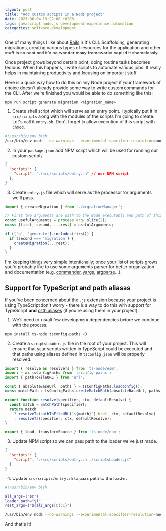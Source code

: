 ```yaml
---
layout: post
title: "Add custom scripts in a Node project"
date: 2023-06-04 19:22:00 +0200
tags: javascript node.js development-experience automation
categories: software-development
---
```


One of many things I like about [Rails](https://rubyonrails.org/) is it's CLI. Scaffolding, generating migrations, creating various types of resources for the application and other stuff is so neat and it's no wonder many frameworks copied it shamelessly. 

Once project grows beyond certain point, doing routine tasks becomes tedious. When this happens, I write scripts to automate various jobs. It really helps in maintaining productivity and focusing on important stuff.

Here is a quick way how to do this on any Node project if your framework of choice doesn't already provide some way to write custom commands for the CLI. After we're finished you would be able to do something like this:

```
npm run script generate migration <migration_name>
```

1. Create shell script which will serve as an entry point. I typically put it in `src/scripts` along with the modules of the scripts I'm going to create. Let's call it `entry.sh`. Don't forget to allow execution of this script with `chmod`.

```sh
#!/usr/bin/env bash
/usr/bin/env node --no-warnings --experimental-specifier-resolution=node ./src/scripts/entry.js "$@"
```

2. In your `package.json` add NPM script which will be used for running our custom scripts.

```json
{
  "scripts": {
    "script": "./src/scripts/entry.sh" // our NPM script
  },
}
```

3. Create `entry.js` file which will serve as the processor for arguments we'll pass.

```js
import { createMigration } from './migrationManager';

// First two arguments are path to the Node executable and path of this file respectively; let's just ditch them
const usefulArguments = process.argv.slice(2);
const [first, second, ...rest] = usefulArguments;

if (['g', 'generate'].includes(first)) {
  if (second === 'migration') {
    createMigration(...rest);
  }
}
```

I'm keeping things very simple intentionally; once your list of scripts grows you'd probably like to use some arguments parser for better organization and documentation (e.g. [commander](https://www.npmjs.com/package/commander), [yargs](https://www.npmjs.com/package/yargs), [argparse](https://www.npmjs.com/package/argparse)...).

## Support for TypeScript and path aliases

If you've been concerned about the `.js` extension because your project is using TypeScript don't worry - there is a way to do this with support for TypeScript **and** [path aliases](https://www.typescriptlang.org/tsconfig#paths) (if you're using them in your project).

1. We'll need to install few development dependencies before we continue with the process.

```
npm install ts-node tsconfig-paths -D
```

2. Create a `scriptsLoader.js` file in the root of your project. This will ensure that your scripts written in TypeScript could be executed and that paths using aliases defined in `tsconfig.json` will be properly resolved.

```js
import { resolve as resolveTs } from 'ts-node/esm';
import * as tsConfigPaths from 'tsconfig-paths';
import { pathToFileURL } from 'url';

const { absoluteBaseUrl, paths } = tsConfigPaths.loadConfig();
const matchPath = tsConfigPaths.createMatchPath(absoluteBaseUrl, paths);

export function resolve(specifier, ctx, defaultResolve) {
  const match = matchPath(specifier);
  return match
    ? resolveTs(pathToFileURL(`${match}`).href, ctx, defaultResolve)
    : resolveTs(specifier, ctx, defaultResolve);
}

export { load, transformSource } from 'ts-node/esm';
```

3. Update NPM script so we can pass path to the loader we've just made.

```json
{
  "scripts": {
    "script": "./src/scripts/entry.sh ./scriptsLoader.js"
  }
}
```

4. Update `src/scripts/entry.sh` to pass path to the loader.

```sh
#!/usr/bin/env bash

all_args=("$@")
loader_path="$1"
rest_args=("${all_args[@]:1}")

/usr/bin/env node --no-warnings --experimental-specifier-resolution=node --loader "$loader_path" ./src/scripts/entry.ts "${rest_args[@]}"
```

And that's it!

